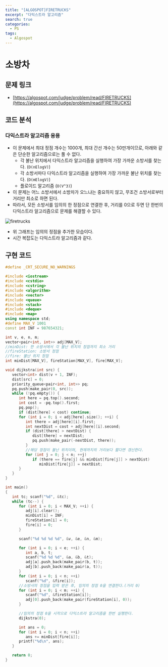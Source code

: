 ```yaml
---
title: "[ALGOSPOT]FIRETRUCKS"
excerpt: "다익스트라 알고리즘"
search: true
categories:
  - PS
tags:
  - Algospot
---
```


# 소방차

## 문제 링크
- [https://algospot.com/judge/problem/read/FIRETRUCKS](https://algospot.com/judge/problem/read/FIRETRUCKS)

## 코드 분석
### 다익스트라 알고리즘 응용
- 이 문제에서 최대 정점 개수는 1000개, 최대 간선 개수는 50만개이므로, 아래와 같은 단순한 알고리즘으로는 풀 수 없다.
  - 각 불난 위치에서 다익스트라 알고리즘을 실행하여 가장 가까운 소방서를 찾는다. (```O(nElogV)```)
  - 각 소방서마다 다익스트라 알고리즘을 실행하여 가장 가까운 불난 위치를 찾는다. (```O(mElogV)```)
  - 플로이드 알고리즘 (```O(V^3)```)
- 이 문제는 어느 소방서에서 소방차가 오느냐는 중요하지 않고, 무조건 소방서로부터 거리만 최소로 하면 된다.
- 따라서, 모든 소방서를 임의의 한 정점으로 연결한 후, 거리를 0으로 두면 단 한번의 다익스트라 알고리즘으로 문제를 해결할 수 있다.

![firetrucks](https://user-images.githubusercontent.com/34755287/46851226-c6461080-ce31-11e8-833d-103c4d08fc81.jpg)

- 위 그래프는 임의의 정점을 추가한 모습이다.
- 시간 복잡도는 다익스트라 알고리즘과 같다.

## 구현 코드

```cpp
#define _CRT_SECURE_NO_WARNINGS

#include <iostream>
#include <cstdio>
#include <cstring>
#include <algorithm>
#include <vector>
#include <queue>
#include <stack>
#include <deque>
#include <map>
using namespace std;
#define MAX_V 1001
const int INF = 987654321;

int v, e, n, m;
vector<pair<int, int>> adj[MAX_V];
//minDist: 한 소방서에서 각 불난 위치의 정점까지 최소 거리
//fireStation: 소방서 정점
//fire: 불난 위치 정점
int minDist[MAX_V], fireStation[MAX_V], fire[MAX_V];

void dijkstra(int src) {
   vector<int> dist(v + 1, INF);
   dist[src] = 0;
   priority_queue<pair<int, int>> pq;
   pq.push(make_pair(0, src));
   while (!pq.empty()) {
      int here = pq.top().second;
      int cost = -pq.top().first;
      pq.pop();
      if (dist[here] < cost) continue;
      for (int i = 0; i < adj[here].size(); ++i) {
         int there = adj[here][i].first;
         int nextDist = cost + adj[here][i].second;
         if (dist[there] > nextDist) {
            dist[there] = nextDist;
            pq.push(make_pair(-nextDist, there));
         }
         //해당 정점이 불난 위치이며, 현재까지의 거리보다 짧다면 갱신한다.
         for (int j = 0; j < n; ++j)
            if (there == fire[j] && minDist[fire[j]] > nextDist)
               minDist[fire[j]] = nextDist;
      }
   }
}

int main()
{
   int tc; scanf("%d", &tc);
   while (tc--) {
      for (int i = 0; i < MAX_V; ++i) {
         adj[i].clear();
         minDist[i] = INF;
         fireStation[i] = 0;
         fire[i] = 0;
      }

      scanf("%d %d %d %d", &v, &e, &n, &m);

      for (int i = 0; i < e; ++i) {
         int a, b, t;
         scanf("%d %d %d", &a, &b, &t);
         adj[a].push_back(make_pair(b, t));
         adj[b].push_back(make_pair(a, t));
      }
      for (int i = 0; i < n; ++i)
         scanf("%d", &fire[i]);
      //소방서의 정점을 입력 받은 후, 임의의 정점 0을 연결한다.(거리 0)
      for (int i = 0; i < m; ++i) {
         scanf("%d", &fireStation[i]);
         adj[0].push_back(make_pair(fireStation[i], 0));
      }

      //임의의 정점 0을 시작으로 다익스트라 알고리즘을 한번 실행한다.
      dijkstra(0);

      int ans = 0;
      for (int i = 0; i < n; ++i)
         ans += minDist[fire[i]];
      printf("%d\n", ans);
   }

   return 0;
}
```
